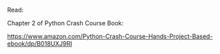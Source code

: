 Read:

Chapter 2 of Python Crash Course Book:

https://www.amazon.com/Python-Crash-Course-Hands-Project-Based-ebook/dp/B018UXJ9RI
